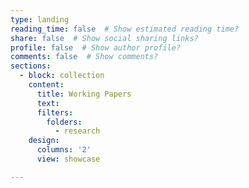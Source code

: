 ```yaml
---
type: landing
reading_time: false  # Show estimated reading time?
share: false  # Show social sharing links?
profile: false  # Show author profile?
comments: false  # Show comments?
sections:
  - block: collection
    content:
      title: Working Papers
      text: 
      filters:
        folders:
          - research
    design:
      columns: '2'
      view: showcase     

---
```

